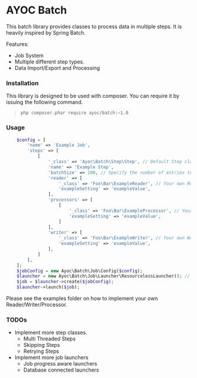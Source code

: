 # AYOC Batch

This batch library provides classes to process data in multiple steps.
It is heavily inspired by Spring Batch.

Features:
  - Job System
  - Multiple different step types.
  - Data Import/Export and Processing

### Installation
This library is designed to be used with composer. You can require it by issuing the following command.

> `php composer.phar require ayoc/batch:~1.0`

### Usage

```php
    $config = [
        'name' => 'Example Job',
        'steps' => [
            [
                '_class' => 'Ayoc\Batch\Step\Step', // Default Step class
                'name' => 'Example Step',
                'batchSize' => 100, // Specify the number of entries to commit at once
                'reader' => [
                    '_class' => 'Foo\Bar\ExampleReader', // Your own Reader implementation
                    'exampleSetting' => 'exampleValue',
                ],
                'processors' => [
                    [
                        '_class' => 'Foo\Bar\ExampleProcessor', // Your own Processor implementation
                        'exampleSetting' => 'exampleValue',
                    ]
                ],
                'writer' => [
                    '_class' => 'Foo\Bar\ExampleWriter', // Your own Writer implementation
                    'exampleSetting' => 'exampleValue',
                ],
            ]
        ],
    ];
    $jobConfig = new Ayoc\Batch\Job\Config($config);
    $launcher = new Ayoc\Batch\Job\Launcher\ResourcelessLauncher(); // If you want you can inject a LoggerInterface from psr/log here.
    $job = $launcher->create($jobConfig);
    $launcher->launch($job);
```

Please see the examples folder on how to implement your own Reader/Writer/Processor.

### TODOs

 - Implement more step classes.
    - Multi Threaded Steps
    - Skipping Steps
    - Retrying Steps
 - Implement more job launchers
    - Job progress aware launchers
    - Database connected launchers
